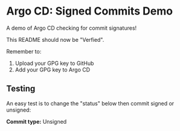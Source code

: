 # Argo CD: Signed Commits Demo

A demo of Argo CD checking for commit signatures!

This README should now be "Verfied". 

Remember to:
1. Upload your GPG key to GitHub
2. Add your GPG key to Argo CD


## Testing

An easy test is to change the "status" below then commit signed or unsigned:

**Commit type:** Unsigned

